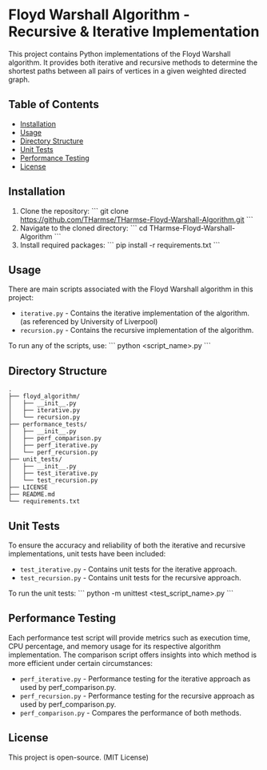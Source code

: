 # Floyd Warshall Algorithm - Recursive & Iterative Implementation

This project contains Python implementations of the Floyd Warshall algorithm. It provides both iterative and recursive methods to determine the shortest paths between all pairs of vertices in a given weighted directed graph.

## Table of Contents

- [Installation](#installation)
- [Usage](#usage)
- [Directory Structure](#directory-structure)
- [Unit Tests](#unit-tests)
- [Performance Testing](#performance-testing)
- [License](#license)

## Installation

1. Clone the repository:
\```
git clone https://github.com/THarmse/THarmse-Floyd-Warshall-Algorithm.git
\```
2. Navigate to the cloned directory:
\```
cd THarmse-Floyd-Warshall-Algorithm
\```
3. Install required packages:
\```
pip install -r requirements.txt
\```

## Usage

There are main scripts associated with the Floyd Warshall algorithm in this project:

- `iterative.py` - Contains the iterative implementation of the algorithm. (as referenced by University of Liverpool)
- `recursion.py` - Contains the recursive implementation of the algorithm.

To run any of the scripts, use:
\```
python <script_name>.py
\```

## Directory Structure
    .
    ├── floyd_algorithm/
    │   ├── __init__.py
    │   ├── iterative.py
    │   └── recursion.py
    ├── performance_tests/
    │   ├── __init__.py
    │   ├── perf_comparison.py
    │   ├── perf_iterative.py
    │   └── perf_recursion.py
    ├── unit_tests/
    │   ├── __init__.py
    │   ├── test_iterative.py
    │   └── test_recursion.py
    ├── LICENSE
    ├── README.md
    └── requirements.txt

## Unit Tests

To ensure the accuracy and reliability of both the iterative and recursive implementations, unit tests have been included:

- `test_iterative.py` - Contains unit tests for the iterative approach.
- `test_recursion.py` - Contains unit tests for the recursive approach.

To run the unit tests:
\```
python -m unittest <test_script_name>.py
\```

## Performance Testing

Each performance test script will provide metrics such as execution time, CPU percentage, and memory usage for its respective algorithm implementation. The comparison script offers insights into which method is more efficient under certain circumstances:

- `perf_iterative.py` - Performance testing for the iterative approach as used by perf_comparison.py.
- `perf_recursion.py` - Performance testing for the recursive approach as used by perf_comparison.py.
- `perf_comparison.py` - Compares the performance of both methods.

## License

This project is open-source. (MIT License) 
